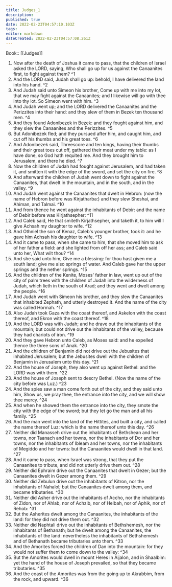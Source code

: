 ```yaml
---
title: Judges_1
description: 
published: true
date: 2022-02-23T04:57:10.103Z
tags: 
editor: markdown
dateCreated: 2022-02-23T04:57:08.261Z
---
```


 Book:: [[Judges]]
 1. Now after the death of Joshua it came to pass, that the children of Israel asked the LORD, saying, Who shall go up for us against the Canaanites first, to fight against them? ^1
 2. And the LORD said, Judah shall go up: behold, I have delivered the land into his hand. ^2
 3. And Judah said unto Simeon his brother, Come up with me into my lot, that we may fight against the Canaanites; and I likewise will go with thee into thy lot. So Simeon went with him. ^3
 4. And Judah went up; and the LORD delivered the Canaanites and the Perizzites into their hand: and they slew of them in Bezek ten thousand men. ^4
 5. And they found Adonibezek in Bezek: and they fought against him, and they slew the Canaanites and the Perizzites. ^5
 6. But Adonibezek fled; and they pursued after him, and caught him, and cut off his thumbs and his great toes. ^6
 7. And Adonibezek said, Threescore and ten kings, having their thumbs and their great toes cut off, gathered their meat under my table: as I have done, so God hath requited me. And they brought him to Jerusalem, and there he died. ^7
 8. Now the children of Judah had fought against Jerusalem, and had taken it, and smitten it with the edge of the sword, and set the city on fire. ^8
 9. And afterward the children of Judah went down to fight against the Canaanites, that dwelt in the mountain, and in the south, and in the valley. ^9
 10. And Judah went against the Canaanites that dwelt in Hebron: (now the name of Hebron before was Kirjatharba:) and they slew Sheshai, and Ahiman, and Talmai. ^10
 11. And from thence he went against the inhabitants of Debir: and the name of Debir before was Kirjathsepher: ^11
 12. And Caleb said, He that smiteth Kirjathsepher, and taketh it, to him will I give Achsah my daughter to wife. ^12
 13. And Othniel the son of Kenaz, Caleb's younger brother, took it: and he gave him Achsah his daughter to wife. ^13
 14. And it came to pass, when she came to him, that she moved him to ask of her father a field: and she lighted from off her ass; and Caleb said unto her, What wilt thou? ^14
 15. And she said unto him, Give me a blessing: for thou hast given me a south land; give me also springs of water. And Caleb gave her the upper springs and the nether springs. ^15
 16. And the children of the Kenite, Moses' father in law, went up out of the city of palm trees with the children of Judah into the wilderness of Judah, which lieth in the south of Arad; and they went and dwelt among the people. ^16
 17. And Judah went with Simeon his brother, and they slew the Canaanites that inhabited Zephath, and utterly destroyed it. And the name of the city was called Hormah. ^17
 18. Also Judah took Gaza with the coast thereof, and Askelon with the coast thereof, and Ekron with the coast thereof. ^18
 19. And the LORD was with Judah; and he drave out the inhabitants of the mountain; but could not drive out the inhabitants of the valley, because they had chariots of iron. ^19
 20. And they gave Hebron unto Caleb, as Moses said: and he expelled thence the three sons of Anak. ^20
 21. And the children of Benjamin did not drive out the Jebusites that inhabited Jerusalem; but the Jebusites dwell with the children of Benjamin in Jerusalem unto this day. ^21
 22. And the house of Joseph, they also went up against Bethel: and the LORD was with them. ^22
 23. And the house of Joseph sent to descry Bethel. (Now the name of the city before was Luz.) ^23
 24. And the spies saw a man come forth out of the city, and they said unto him, Show us, we pray thee, the entrance into the city, and we will show thee mercy. ^24
 25. And when he showed them the entrance into the city, they smote the city with the edge of the sword; but they let go the man and all his family. ^25
 26. And the man went into the land of the Hittites, and built a city, and called the name thereof Luz: which is the name thereof unto this day. ^26
 27. Neither did Manasseh drive out the inhabitants of Bethshean and her towns, nor Taanach and her towns, nor the inhabitants of Dor and her towns, nor the inhabitants of Ibleam and her towns, nor the inhabitants of Megiddo and her towns: but the Canaanites would dwell in that land. ^27
 28. And it came to pass, when Israel was strong, that they put the Canaanites to tribute, and did not utterly drive them out. ^28
 29. Neither did Ephraim drive out the Canaanites that dwelt in Gezer; but the Canaanites dwelt in Gezer among them. ^29
 30. Neither did Zebulun drive out the inhabitants of Kitron, nor the inhabitants of Nahalol; but the Canaanites dwelt among them, and became tributaries. ^30
 31. Neither did Asher drive out the inhabitants of Accho, nor the inhabitants of Zidon, nor of Ahlab, nor of Achzib, nor of Helbah, nor of Aphik, nor of Rehob: ^31
 32. But the Asherites dwelt among the Canaanites, the inhabitants of the land: for they did not drive them out. ^32
 33. Neither did Naphtali drive out the inhabitants of Bethshemesh, nor the inhabitants of Bethanath; but he dwelt among the Canaanites, the inhabitants of the land: nevertheless the inhabitants of Bethshemesh and of Bethanath became tributaries unto them. ^33
 34. And the Amorites forced the children of Dan into the mountain: for they would not suffer them to come down to the valley: ^34
 35. But the Amorites would dwell in mount Heres in Aijalon, and in Shaalbim: yet the hand of the house of Joseph prevailed, so that they became tributaries. ^35
 36. And the coast of the Amorites was from the going up to Akrabbim, from the rock, and upward. ^36
